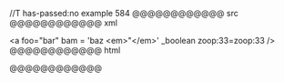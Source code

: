 //T has-passed:no
example 584
@@@@@@@@@@@@ src
<a foo="bar" bam = 'baz <em>"</em>'
_boolean zoop:33=zoop:33 />
@@@@@@@@@@@@ xml
<?xml version="1.0" encoding="UTF-8"?>
<!DOCTYPE document SYSTEM "CommonMark.dtd">
<document xmlns="http://commonmark.org/xml/1.0">
  <paragraph>
    <html_inline>&lt;a foo=&quot;bar&quot; bam = 'baz &lt;em&gt;&quot;&lt;/em&gt;'
_boolean zoop:33=zoop:33 /&gt;</html_inline>
  </paragraph>
</document>
@@@@@@@@@@@@ html
<p><a foo="bar" bam = 'baz <em>"</em>'
_boolean zoop:33=zoop:33 /></p>
@@@@@@@@@@@@
